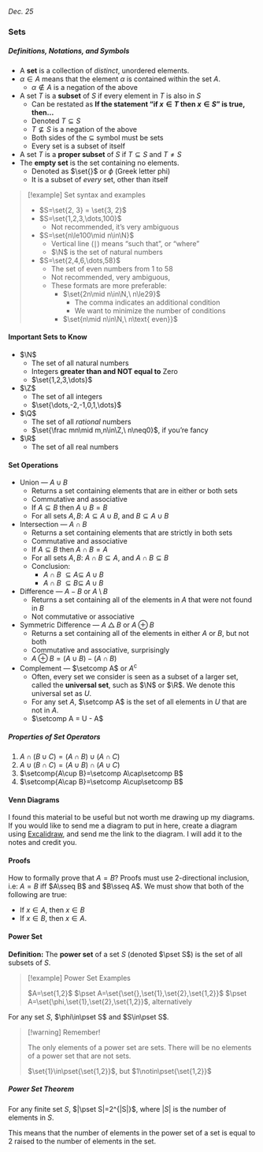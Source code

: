 *Dec. 25*
### Sets
##### Definitions, Notations, and Symbols
- A **set** is a collection of *distinct*, unordered elements.
- $\alpha\in A$ means that the element $\alpha$ is contained within the set $A$.
	- $\alpha\not\in A$ is a negation of the above
- A set $T$ is a **subset** of $S$ if every element in $T$ is also in $S$
	- Can be restated as **If the statement “if $x\in T$ then $x\in S$” is true, then…**
	- Denoted $T\subseteq S$
	- $T\not\subseteq S$ is a negation of the above
	- Both sides of the $\subseteq$ symbol must be sets
	- Every set is a subset of itself
- A set $T$ is a **proper subset** of $S$ if $T\subseteq S$ and $T\not= S$
- The **empty set** is the set containing no elements.
	- Denoted as $\set{}$ or $\phi$ (Greek letter phi)
	- It is a subset of *every* set, other than itself


> [!example] Set syntax and examples
>
> - $S=\set{2, 3} = \set{3, 2}$
> - $S=\set{1,2,3,\dots,100}$
> 	- Not recommended, it’s very ambiguous
> - $S=\set{n\le100\mid n\in\N}$
> 	- Vertical line ($\mid$) means “such that”, or “where”
> 	- $\N$ is the set of natural numbers
> - $S=\set{2,4,6,\dots,58}$
> 	- The set of even numbers from 1 to 58
> 	- Not recommended, very ambiguous,
> 	- These formats are more preferable:
> 		- $\set{2n\mid n\in\N,\ n\le29}$
> 			- The comma indicates an additional condition
> 			- We want to minimize the number of conditions
> 		- $\set{n\mid n\in\N,\ n\text{ even}}$

#### Important Sets to Know
- $\N$
	- The set of all natural numbers
	- Integers **greater than and NOT equal to** Zero
	- $\set{1,2,3,\dots}$
- $\Z$
	- The set of all integers
	- $\set{\dots,-2,-1,0,1,\dots}$
- $\Q$
	- The set of all *rational* numbers
	- $\set{\frac mn\mid m,n\in\Z,\ n\neq0}$, if you’re fancy
- $\R$
	- The set of all real numbers

#### Set Operations
- Union — $A\cup B$
	- Returns a set containing elements that are in either or both sets
	- Commutative and associative
	- If $A\subseteq B$ then $A\cup B=B$
	- For all sets $A,B$: $A\subseteq A\cup B$, and $B\subseteq A\cup B$
- Intersection — $A\cap B$
	- Returns a set containing elements that are strictly in both sets
	- Commutative and associative
	- If $A\subseteq B$ then $A\cap B=A$
	- For all sets $A,B$: $A\cap B\subseteq A$, and $A\cap B\subseteq B$
	- Conclusion:
		- $A\cap B\ \subseteq A\subseteq \ A\cup B$
		- $A\cap B\ \subseteq B\subseteq \ A\cup B$
- Difference — $A - B$ or $A \setminus B$
	- Returns a set containing all of the elements in $A$ that were not found in $B$
	- Not commutative or associative
- Symmetric Difference — $A\bigtriangleup B$ or $A\oplus B$
	- Returns a set containing all of the elements in either $A$ or $B$, but not both
	- Commutative and associative, surprisingly
	- $A\oplus B = (A\cup B) - (A\cap B)$
- Complement — $\setcomp A$ or $A^\mathsf{c}$
	- Often, every set we consider is seen as a subset of a larger set, called the **universal set**, such as $\N$ or $\R$. We denote this universal set as $U$.
	- For any set $A$, $\setcomp A$ is the set of all elements in $U$ that are not in $A$.
	- $\setcomp A = U - A$

##### Properties of Set Operators
1. $A\cap(B\cup C)=(A\cap B)\cup(A\cap C)$
2. $A\cup(B\cap C)=(A\cup B)\cap(A\cup C)$
3. $\setcomp{A\cup B}=\setcomp A\cap\setcomp B$
4. $\setcomp{A\cap B}=\setcomp A\cup\setcomp B$
#### Venn Diagrams
I found this material to be useful but not worth me drawing up my diagrams. If you would like to send me a diagram to put in here, create a diagram using [Excalidraw](https://excalidraw.com/), and send me the link to the diagram. I will add it to the notes and credit you.

#### Proofs
How to formally prove that $A=B$?
Proofs must use 2-directional inclusion, i.e:
$A=B$ iff $A\sseq B$ and $B\sseq A$.
We must show that both of the following are true:
- If $x\in A$, then $x\in B$
- If $x\in B$, then $x\in A$.

#### Power Set
**Definition:** The **power set** of a set $S$ (denoted $\pset S$) is the set of all subsets of $S$.

> [!example] Power Set Examples
>
> $A=\set{1,2}$
> $\pset A=\set{\set{},\set{1},\set{2},\set{1,2}}$
> $\pset A=\set{\phi,\set{1},\set{2},\set{1,2}}$, alternatively

For any set $S$, $\phi\in\pset S$ and $S\in\pset S$.

> [!warning] Remember!
>
> The only elements of a power set are sets.
> There will be no elements of a power set that are not sets.
>
> $\set{1}\in\pset{\set{1,2}}$, but $1\notin\pset{\set{1,2}}$

##### Power Set Theorem
For any finite set $S$, $|\pset S|=2^{|S|}$, where $|S|$ is the number of elements in $S$.

This means that the number of elements in the power set of a set is equal to $2$ raised to the number of elements in the set.
